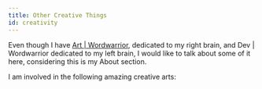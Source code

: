 ```yaml
---
title: Other Creative Things
id: creativity
---
```

Even though I have [Art | Wordwarrior](https://art.wordwarrior.in), dedicated to my right brain, and Dev | Wordwarrior dedicated to my left brain, I would like to talk about some of it here, considering this is my About section.

I am involved in the following amazing creative arts:
